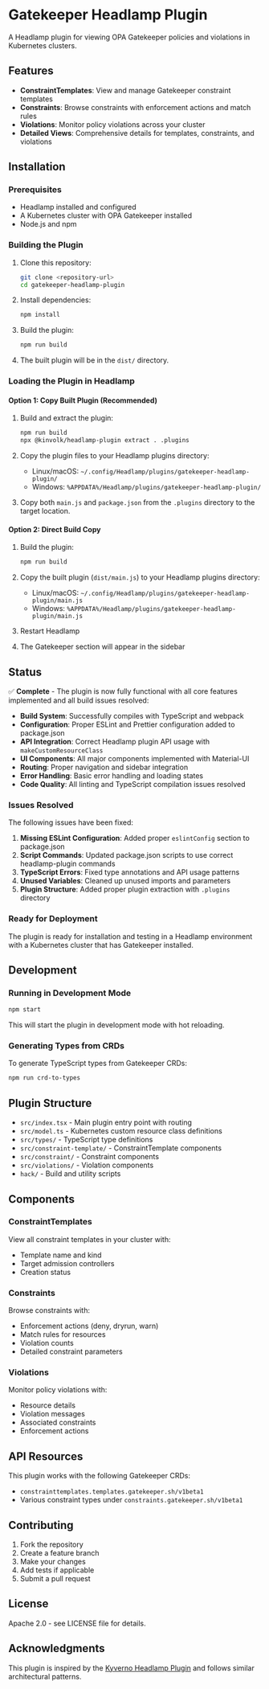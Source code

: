 # Gatekeeper Headlamp Plugin

A Headlamp plugin for viewing OPA Gatekeeper policies and violations in Kubernetes clusters.

## Features

- **ConstraintTemplates**: View and manage Gatekeeper constraint templates
- **Constraints**: Browse constraints with enforcement actions and match rules
- **Violations**: Monitor policy violations across your cluster
- **Detailed Views**: Comprehensive details for templates, constraints, and violations

## Installation

### Prerequisites

- Headlamp installed and configured
- A Kubernetes cluster with OPA Gatekeeper installed
- Node.js and npm

### Building the Plugin

1. Clone this repository:
   ```bash
   git clone <repository-url>
   cd gatekeeper-headlamp-plugin
   ```

2. Install dependencies:
   ```bash
   npm install
   ```

3. Build the plugin:
   ```bash
   npm run build
   ```

4. The built plugin will be in the `dist/` directory.

### Loading the Plugin in Headlamp

#### Option 1: Copy Built Plugin (Recommended)
1. Build and extract the plugin:
   ```bash
   npm run build
   npx @kinvolk/headlamp-plugin extract . .plugins
   ```

2. Copy the plugin files to your Headlamp plugins directory:
   - Linux/macOS: `~/.config/Headlamp/plugins/gatekeeper-headlamp-plugin/`
   - Windows: `%APPDATA%/Headlamp/plugins/gatekeeper-headlamp-plugin/`

3. Copy both `main.js` and `package.json` from the `.plugins` directory to the target location.

#### Option 2: Direct Build Copy
1. Build the plugin:
   ```bash
   npm run build
   ```
2. Copy the built plugin (`dist/main.js`) to your Headlamp plugins directory:
   - Linux/macOS: `~/.config/Headlamp/plugins/gatekeeper-headlamp-plugin/main.js`
   - Windows: `%APPDATA%/Headlamp/plugins/gatekeeper-headlamp-plugin/main.js`

3. Restart Headlamp
4. The Gatekeeper section will appear in the sidebar

## Status

✅ **Complete** - The plugin is now fully functional with all core features implemented and all build issues resolved:

- **Build System**: Successfully compiles with TypeScript and webpack
- **Configuration**: Proper ESLint and Prettier configuration added to package.json
- **API Integration**: Correct Headlamp plugin API usage with `makeCustomResourceClass`
- **UI Components**: All major components implemented with Material-UI
- **Routing**: Proper navigation and sidebar integration
- **Error Handling**: Basic error handling and loading states
- **Code Quality**: All linting and TypeScript compilation issues resolved

### Issues Resolved

The following issues have been fixed:
1. **Missing ESLint Configuration**: Added proper `eslintConfig` section to package.json
2. **Script Commands**: Updated package.json scripts to use correct headlamp-plugin commands
3. **TypeScript Errors**: Fixed type annotations and API usage patterns
4. **Unused Variables**: Cleaned up unused imports and parameters
5. **Plugin Structure**: Added proper plugin extraction with `.plugins` directory

### Ready for Deployment

The plugin is ready for installation and testing in a Headlamp environment with a Kubernetes cluster that has Gatekeeper installed.

## Development

### Running in Development Mode

```bash
npm start
```

This will start the plugin in development mode with hot reloading.

### Generating Types from CRDs

To generate TypeScript types from Gatekeeper CRDs:

```bash
npm run crd-to-types
```

## Plugin Structure

- `src/index.tsx` - Main plugin entry point with routing
- `src/model.ts` - Kubernetes custom resource class definitions
- `src/types/` - TypeScript type definitions
- `src/constraint-template/` - ConstraintTemplate components
- `src/constraint/` - Constraint components
- `src/violations/` - Violation components
- `hack/` - Build and utility scripts

## Components

### ConstraintTemplates

View all constraint templates in your cluster with:
- Template name and kind
- Target admission controllers
- Creation status

### Constraints

Browse constraints with:
- Enforcement actions (deny, dryrun, warn)
- Match rules for resources
- Violation counts
- Detailed constraint parameters

### Violations

Monitor policy violations with:
- Resource details
- Violation messages
- Associated constraints
- Enforcement actions

## API Resources

This plugin works with the following Gatekeeper CRDs:

- `constrainttemplates.templates.gatekeeper.sh/v1beta1`
- Various constraint types under `constraints.gatekeeper.sh/v1beta1`

## Contributing

1. Fork the repository
2. Create a feature branch
3. Make your changes
4. Add tests if applicable
5. Submit a pull request

## License

Apache 2.0 - see LICENSE file for details.

## Acknowledgments

This plugin is inspired by the [Kyverno Headlamp Plugin](https://github.com/kubebeam/kyverno-headlamp-plugin) and follows similar architectural patterns.
